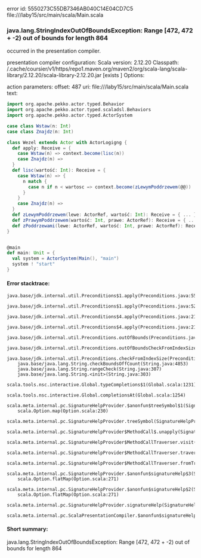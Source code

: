 error id: 5550273C55DB7346AB040C14E04CD7C5
file://<WORKSPACE>/laby15/src/main/scala/Main.scala
### java.lang.StringIndexOutOfBoundsException: Range [472, 472 + -2) out of bounds for length 864

occurred in the presentation compiler.

presentation compiler configuration:
Scala version: 2.12.20
Classpath:
<HOME>/.cache/coursier/v1/https/repo1.maven.org/maven2/org/scala-lang/scala-library/2.12.20/scala-library-2.12.20.jar [exists ]
Options:



action parameters:
offset: 487
uri: file://<WORKSPACE>/laby15/src/main/scala/Main.scala
text:
```scala
import org.apache.pekko.actor.typed.Behavior
import org.apache.pekko.actor.typed.scaladsl.Behaviors
import org.apache.pekko.actor.typed.ActorSystem

case class Wstaw(n: Int)
case class Znajdz(n: Int)

class Wezel extends Actor with ActorLogigng {
  def apply: Receive = {
    case Wstaw(n) => context.become(lisc(n))
    case Znajdz(n) => 
  }
  def lisc(wartość: Int): Receive = { 
    case Wstaw(n) => {
      n match {
        case n if n < wartosc => context.become(zLewymPoddrzewem(@@))
      }
    }
    case Znajdz(n) => 
  }
  def zLewymPoddrzewem(lewe: ActorRef, wartość: Int): Receive = { ... }
  def zPrawymPoddrzewem(wartość: Int, prawe: ActorRef): Receive = { ... }
  def zPoddrzewami(lewe: ActorRef, wartość: Int, prawe: ActorRef): Receive = { ... } 
}


@main
def main: Unit = {
  val system = ActorSystem(Main(), "main")
  system ! "start"
}
```



#### Error stacktrace:

```
java.base/jdk.internal.util.Preconditions$1.apply(Preconditions.java:55)
	java.base/jdk.internal.util.Preconditions$1.apply(Preconditions.java:52)
	java.base/jdk.internal.util.Preconditions$4.apply(Preconditions.java:213)
	java.base/jdk.internal.util.Preconditions$4.apply(Preconditions.java:210)
	java.base/jdk.internal.util.Preconditions.outOfBounds(Preconditions.java:98)
	java.base/jdk.internal.util.Preconditions.outOfBoundsCheckFromIndexSize(Preconditions.java:118)
	java.base/jdk.internal.util.Preconditions.checkFromIndexSize(Preconditions.java:397)
	java.base/java.lang.String.checkBoundsOffCount(String.java:4853)
	java.base/java.lang.String.rangeCheck(String.java:307)
	java.base/java.lang.String.<init>(String.java:303)
	scala.tools.nsc.interactive.Global.typeCompletions$1(Global.scala:1231)
	scala.tools.nsc.interactive.Global.completionsAt(Global.scala:1254)
	scala.meta.internal.pc.SignatureHelpProvider.$anonfun$treeSymbol$1(SignatureHelpProvider.scala:398)
	scala.Option.map(Option.scala:230)
	scala.meta.internal.pc.SignatureHelpProvider.treeSymbol(SignatureHelpProvider.scala:396)
	scala.meta.internal.pc.SignatureHelpProvider$MethodCall$.unapply(SignatureHelpProvider.scala:213)
	scala.meta.internal.pc.SignatureHelpProvider$MethodCallTraverser.visit(SignatureHelpProvider.scala:324)
	scala.meta.internal.pc.SignatureHelpProvider$MethodCallTraverser.traverse(SignatureHelpProvider.scala:318)
	scala.meta.internal.pc.SignatureHelpProvider$MethodCallTraverser.fromTree(SignatureHelpProvider.scala:287)
	scala.meta.internal.pc.SignatureHelpProvider.$anonfun$signatureHelp$3(SignatureHelpProvider.scala:28)
	scala.Option.flatMap(Option.scala:271)
	scala.meta.internal.pc.SignatureHelpProvider.$anonfun$signatureHelp$2(SignatureHelpProvider.scala:26)
	scala.Option.flatMap(Option.scala:271)
	scala.meta.internal.pc.SignatureHelpProvider.signatureHelp(SignatureHelpProvider.scala:24)
	scala.meta.internal.pc.ScalaPresentationCompiler.$anonfun$signatureHelp$1(ScalaPresentationCompiler.scala:417)
```
#### Short summary: 

java.lang.StringIndexOutOfBoundsException: Range [472, 472 + -2) out of bounds for length 864